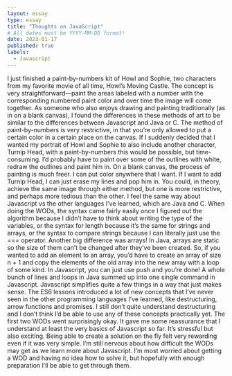 ```yaml
---
layout: essay
type: essay
title: "Thoughts on JavaScript"
# All dates must be YYYY-MM-DD format!
date: 2023-01-17
published: true
labels:
  - Javascript
---
```


  I just finished a paint-by-numbers kit of Howl and Sophie, two characters from my favorite movie of all time, Howl’s Moving Castle. The concept is very straightforward—paint the areas labeled with a number with the corresponding numbered paint color and over time the image will come together. As someone who also enjoys drawing and painting traditionally (as in on a blank canvas), I found the differences in these methods of art to be similar to the differences between Javascript and Java or C. The method of paint-by-numbers is very restrictive, in that you’re only allowed to put a certain color in a certain place on the canvas. If I suddenly decided that I wanted my portrait of Howl and Sophie to also include another character, Turnip Head, with a paint-by-numbers this would be possible, but time-consuming. I’d probably have to paint over some of the outlines with white, redraw the outlines and paint him in. On a blank canvas, the process of painting is much freer. I can put color anywhere that I want. If I want to add Turnip Head, I can just erase my lines and pop him in. You could, in theory, achieve the same image through either method, but one is more restrictive, and perhaps more tedious than the other. I feel the same way about Javascript vs the other languages I’ve learned, which are Java and C. When doing the WODs, the syntax came fairly easily once I figured out the algorithm because I didn’t have to think about writing the type of the variables, or the syntax for length because it’s the same for strings and arrays, or the syntax to compare strings because I can literally just use the === operator. Another big difference was arrays! In Java, arrays are static so the size of them can’t be changed after they’ve been created. So, if you wanted to add an element to an array, you’d have to create an array of size n + 1 and copy the elements of the old array into the new array with a loop of some kind. In Javascript, you can just use push and you’re done! A whole bunch of lines and loops in Java summed up into one single command in Javascript. Javascript simplifies quite a few things in a way that just makes sense. 
  The ES6 lessons introduced a lot of new concepts that I’ve never seen in the other programming languages I’ve learned, like destructuring, arrow functions and promises. I still don’t quite understand destructuring and I don’t think I’d be able to use any of these concepts practically yet. 
  The first two WODs went surprisingly okay. It gave me some reassurance that I understand at least the very basics of Javascript so far. It’s stressful but also exciting. Being able to create a solution on the fly felt very rewarding even if it was very simple. I’m still nervous about how difficult the WODs may get as we learn more about Javascript. I’m most worried about getting a WOD and having no idea how to solve it, but hopefully with enough preparation I’ll be able to get through them. 
